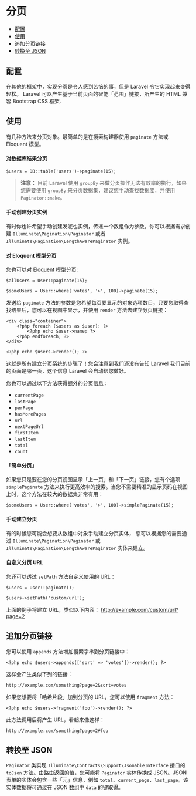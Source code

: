 # 分页

- [配置](#configuration)
- [使用](#usage)
- [追加分页链接](#appending-to-pagination-links)
- [转换至 JSON](#converting-to-json)

<a name="configuration"></a>
## 配置

在其他的框架中，实现分页是令人感到苦恼的事，但是 Laravel 令它实现起来变得轻松。 Laravel 可以产生基于当前页面的智能「范围」链接，所产生的 HTML 兼容 Bootstrap CSS 框架.

<a name="usage"></a>
## 使用

有几种方法来分页对象。最简单的是在搜索构建器使用 `paginate` 方法或 Eloquent 模型。

#### 对数据库结果分页

	$users = DB::table('users')->paginate(15);

> **注意：** 目前 Laravel 使用 `groupBy` 来做分页操作无法有效率的执行，如果您需要使用 `groupBy` 来分页数据集，建议您手动查找数据库，并使用 `Paginator::make`。

#### 手动创建分页实例

有时你也许希望手动创建发呢也实例，传递一个数组作为参数。你可以根据需求创建 `Illuminate\Pagination\Paginator` 或者 `Illuminate\Pagination\LengthAwarePaginator` 实例。

#### 对 Eloquent 模型分页

您也可以对 [Eloquent](/docs/{{version}}/eloquent) 模型分页:

	$allUsers = User::paginate(15);

	$someUsers = User::where('votes', '>', 100)->paginate(15);

发送给 `paginate` 方法的参数是您希望每页要显示的对象选项数目，只要您取得查找结果后，您可以在视图中显示，并使用 `render` 方法去建立分页链接：

	<div class="container">
		<?php foreach ($users as $user): ?>
			<?php echo $user->name; ?>
		<?php endforeach; ?>
	</div>

	<?php echo $users->render(); ?>

这就是所有建立分页系统的步骤了！您会注意到我们还没有告知 Laravel 我们目前的页面是哪一页，这个信息 Laravel 会自动帮您做好。

您也可以通过以下方法获得额外的分页信息：

- `currentPage`
- `lastPage`
- `perPage`
- `hasMorePages`
- `url`
- `nextPageUrl`
- `firstItem`
- `lastItem`
- `total`
- `count`

#### 「简单分页」

如果您只是要在您的分页视图显示「上一页」和「下一页」链接，您有个选项 `simplePaginate` 方法来执行更高效率的搜索。当您不需要精准的显示页码在视图上时，这个方法在较大的数据集非常有用：

	$someUsers = User::where('votes', '>', 100)->simplePaginate(15);

#### 手动建立分页

有的时候您可能会想要从数组中对象手动建立分页实体， 您可以根据您的需要通过 `Illuminate\Pagination\Paginator` 或 `Illuminate\Pagination\LengthAwarePaginator` 实体来建立。

#### 自定义分页 URL

您还可以透过 `setPath` 方法自定义使用的 URL：

	$users = User::paginate();

	$users->setPath('custom/url');

上面的例子将建立 URL，类似以下内容：
http://example.com/custom/url?page=2

<a name="appending-to-pagination-links"></a>
## 追加分页链接

您可以使用 `appends` 方法增加搜索字串到分页链接中：

	<?php echo $users->appends(['sort' => 'votes'])->render(); ?>

这样会产生类似下列的链接：

	http://example.com/something?page=2&sort=votes

如果您想要将「哈希片段」加到分页的 URL，您可以使用 `fragment` 方法：

	<?php echo $users->fragment('foo')->render(); ?>

此方法调用后将产生 URL，看起来像这样：

	http://example.com/something?page=2#foo

<a name="converting-to-json"></a>
## 转换至 JSON

`Paginator` 类实现 `Illuminate\Contracts\Support\JsonableInterface` 接口的 `toJson` 方法。由路由返回的值，您可能将 `Paginator` 实体传换成 JSON。JSON 表单的实体会包含一些「元」信息，例如 `total`、`current_page`、`last_page`。该实体数据将可通过在 JSON 数组中 `data` 的键取得。
